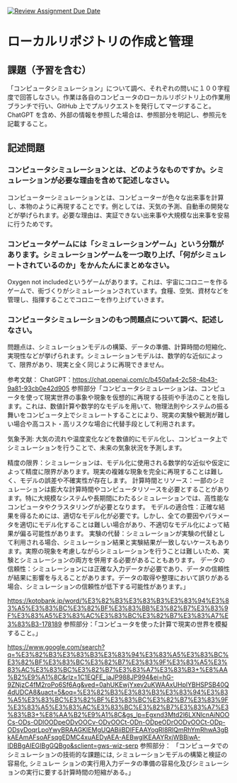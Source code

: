 [![Review Assignment Due Date](https://classroom.github.com/assets/deadline-readme-button-24ddc0f5d75046c5622901739e7c5dd533143b0c8e959d652212380cedb1ea36.svg)](https://classroom.github.com/a/wXVH1iCY)
# ローカルリポジトリの作成と管理

## 課題（予習を含む）

「コンピュータシミュレーション」について調べ、それぞれの問いに１００字程度で回答しなさい。作業は各自のコンピュータのローカルリポジトリ上の作業用ブランチで行い、GitHub 上でプルリクエストを発行してマージすること。ChatGPT を含め、外部の情報を参照した場合は、参照部分を明記し、参照元を記載すること。

## 記述問題

### コンピュータシミュレーションとは、どのようなものですか。シミュレーションが必要な理由を含めて記述しなさい。

コンピューターシミュレーションとは、コンピューターが色々な出来事を計算し、本物のように再現することです。例としては、天気の予測、自動車の開発などが挙げられます。必要な理由は、実証できない出来事や大規模な出来事を安易に行うためです。


### コンピュータゲームには「シミュレーションゲーム」という分類があります。シミュレーションゲームを一つ取り上げ、「何がシミュレートされているのか」をかんたんにまとめなさい。

Oxygen not includedというゲームがあります。これは、宇宙にコロニーを作るゲームで、街づくりがシミュレーションされています。食糧、空気、資材などを管理し、指揮することでコロニーを作り上げていきます。

### コンピュータシミュレーションのもつ問題点について調べ、記述しなさい。

問題点は、シミュレーションモデルの構築、データの準備、計算時間の短縮化、実現性などが挙げられます。シミュレーションモデルは、数学的な近似によって、限界があり、現実と全く同じように再現できません。

参考文献：
ChatGPT：https://chat.openai.com/c/b450afa4-2c58-4b43-9a81-93cb0e42d905
参照部分「コンピュータシミュレーションは、コンピュータを使って現実世界の事象や現象を仮想的に再現する技術や手法のことを指します。これは、数値計算や数学的なモデルを用いて、物理法則やシステムの振る舞いをコンピュータ上でシミュレートすることにより、現実の実験や観測が難しい場合や高コスト・高リスクな場合に代替手段として利用されます。

気象予測: 大気の流れや温度変化などを数値的にモデル化し、コンピュータ上でシミュレーションを行うことで、未来の気象状況を予測します。

精度の限界：シミュレーションは、モデル化に使用される数学的な近似や仮定によって精度に限界があります。現実の複雑な現象を完全に再現することは難しく、モデルの誤差や不確実性が存在します。
計算時間とリソース：一部のシミュレーションは膨大な計算時間やコンピュータリソースを必要とすることがあります。特に大規模なシステムや長期間にわたるシミュレーションでは、高性能なコンピュータやクラスタリングが必要となります。
モデルの適合性：正確な結果を得るためには、適切なモデル化が必要です。しかし、全ての要因やパラメータを適切にモデル化することは難しい場合があり、不適切なモデル化によって結果が偏る可能性があります。
実験の代替：シミュレーションが実験の代替として利用される場合、シミュレーション結果と実験結果が一致しないケースもあります。実際の現象を考慮しながらシミュレーションを行うことは難しいため、実験とシミュレーションの両方を併用する必要があることもあります。
データの信頼性：シミュレーションには正確な入力データが必要であり、データの信頼性が結果に影響を与えることがあります。データの取得や整理において誤りがある場合、シミュレーションの信頼性が低下する可能性があります。」

https://kotobank.jp/word/%E3%82%B3%E3%83%B3%E3%83%94%E3%83%A5%E3%83%BC%E3%82%BF%E3%83%BB%E3%82%B7%E3%83%9F%E3%83%A5%E3%83%AC%E3%83%BC%E3%82%B7%E3%83%A7%E3%83%B3-178189
参照部分：「コンピュータを使った計算で現実の世界を模擬すること。」

https://www.google.com/search?q=%E3%82%B3%E3%83%B3%E3%83%94%E3%83%A5%E3%83%BC%E3%82%BF%E3%83%BC%E3%82%B7%E3%83%9F%E3%83%A5%E3%83%AC%E3%83%BC%E3%82%B7%E3%83%A7%E3%83%B3+%E8%AA%B2%E9%A1%8C&rlz=1C1EQFE_jaJP988JP994&ei=hG-9ZNjzC4fM2roPo6Sf6Ag&ved=0ahUKEwjYxev2uKWAAxUHplYBHSPSB40Q4dUDCA8&uact=5&oq=%E3%82%B3%E3%83%B3%E3%83%94%E3%83%A5%E3%83%BC%E3%82%BF%E3%83%BC%E3%82%B7%E3%83%9F%E3%83%A5%E3%83%AC%E3%83%BC%E3%82%B7%E3%83%A7%E3%83%B3+%E8%AA%B2%E9%A1%8C&gs_lp=Egxnd3Mtd2l6LXNlcnAiNOOCs-ODs-ODlOODpeODvOOCv-ODvOOCt-ODn-ODpeODrOODvOOCt-ODp-ODsyDoqrLpoYwyBRAAGKIEMgUQABiiBDIFEAAYogRI8RlQmRhYmRhwA3gBkAEAmAFsoAFsqgEDMC4xuAEDyAEA-AEBwgIKEAAYRxjWBBiwA-IDBBgAIEGIBgGQBgo&sclient=gws-wiz-serp
参照部分：
「コンピュータでのシミュレーションの技術的な課題には, シミュレーションモデルの構築と検証の容易化, シミュレー ションの実行用入力データの準備の容易化及びシミュレーシ ョンの実行に要する計算時間の短縮がある。」

